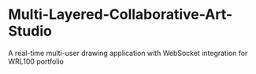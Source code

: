 # Multi-Layered-Collaborative-Art-Studio
A real-time multi-user drawing application with WebSocket integration for WRL100 portfolio
